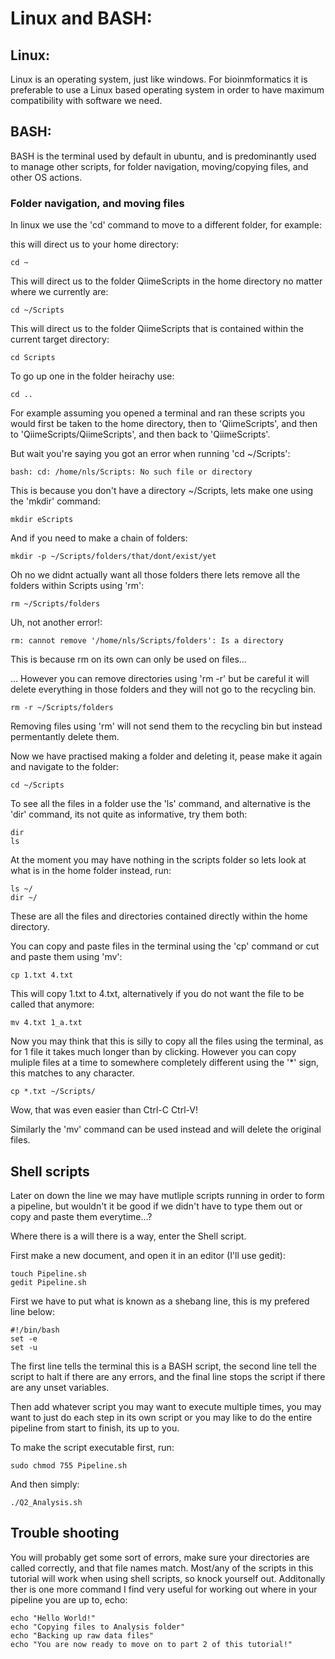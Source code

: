# Linux and BASH:

## Linux:

Linux is an operating system, just like windows. For bioinmformatics it is preferable to use a Linux based operating system in order to have maximum compatibility with software we need.

## BASH:

BASH is the terminal used by default in ubuntu, and is predominantly used to manage other scripts, for folder navigation, moving/copying files, and other OS actions.

### Folder navigation, and moving files

In linux we use the 'cd' command to move to a different folder, for example:

this will direct us to your home directory:

    cd ~
    
This will direct us to the folder QiimeScripts in the home directory no matter where we currently are:
    
    cd ~/Scripts
    
This will direct us to the folder QiimeScripts that is contained within the current target directory:
    
    cd Scripts 
    
To go up one in the folder heirachy use:

    cd ..
    
For example assuming you opened a terminal and ran these scripts you would first be taken to the home directory, then to 'QiimeScripts', and then to 'QiimeScripts/QiimeScripts', and then back to 'QiimeScripts'.

But wait you're saying you got an error when running 'cd ~/Scripts':

    bash: cd: /home/nls/Scripts: No such file or directory

This is because you don't have a directory ~/Scripts, lets make one using the 'mkdir' command:

    mkdir eScripts
    
And if you need to make a chain of folders:

    mkdir -p ~/Scripts/folders/that/dont/exist/yet
    
Oh no we didnt actually want all those folders there lets remove all the folders within Scripts using 'rm':

    rm ~/Scripts/folders

Uh, not another error!:

    rm: cannot remove '/home/nls/Scripts/folders': Is a directory
    
This is because rm on its own can only be used on files...

... However you can remove directories using 'rm -r' but be careful it will delete everything in those folders and they will not go to the recycling bin.

    rm -r ~/Scripts/folders

Removing files using 'rm' will not send them to the recycling bin but instead permentantly delete them.

Now we have practised making a folder and deleting it, pease make it again and navigate to the folder:

    cd ~/Scripts
    
To see all the files in a folder use the 'ls' command, and alternative is the 'dir' command, its not quite as informative, try them both:

    dir
    ls
        
At the moment you may have nothing in the scripts folder so lets look at what is in the home folder instead, run:

    ls ~/
    dir ~/
    
  
These are all the files and directories contained directly within the home directory.

You can copy and paste files in the terminal using the 'cp' command or cut and paste them using 'mv':
    
    cp 1.txt 4.txt
    
This will copy 1.txt to 4.txt, alternatively if you do not want the file to be called that anymore:

    mv 4.txt 1_a.txt
    
Now you may think that this is silly to copy all the files using the terminal, as for 1 file it takes much longer than by clicking.
However you can copy muliple files at a time to somewhere completely different using the '*' sign, this matches to any character.

    cp *.txt ~/Scripts/
    
Wow, that was even easier than Ctrl-C Ctrl-V! 

Similarly the 'mv' command can be used instead and will delete the original files.
    
## Shell scripts

Later on down the line we may have mutliple scripts running in order to form a pipeline, but wouldn't it be good if we didn't have to type them out or copy and paste them everytime...?

Where there is a will there is a way, enter the Shell script.

First make a new document, and open it in an editor (I'll use gedit):

    touch Pipeline.sh
    gedit Pipeline.sh
    
First we have to put what is known as a shebang line, this is my prefered line below:

    #!/bin/bash
    set -e
    set -u 

The first line tells the terminal this is a BASH script, the second line tell the script to halt if there are any errors, and the final line stops the script if there are any unset variables.

Then add whatever script you may want to execute multiple times, you may want to just do each step in its own script or you may like to do the entire pipeline from start to finish, its up to you.

To make the script executable first, run:

    sudo chmod 755 Pipeline.sh 
    
And then simply:

    ./Q2_Analysis.sh
    
## Trouble shooting
    
You will probably get some sort of errors, make sure your directories are called correctly, and that file names match. Most/any of the scripts in this tutorial will work when using shell scripts, so knock yourself out. Additonally ther is one more command I find very useful for working out where in your pipeline you are up to, echo:

    echo "Hello World!"
    echo "Copying files to Analysis folder"
    echo "Backing up raw data files"
    echo "You are now ready to move on to part 2 of this tutorial!"

